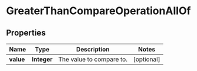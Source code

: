 

# GreaterThanCompareOperationAllOf


## Properties

| Name | Type | Description | Notes |
|------------ | ------------- | ------------- | -------------|
|**value** | **Integer** | The value to compare to. |  [optional] |



